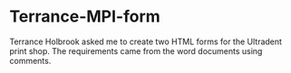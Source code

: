 # Terrance-MPI-form
Terrance Holbrook asked me to create two HTML forms for the Ultradent print shop.
The requirements came from the word documents using comments.

